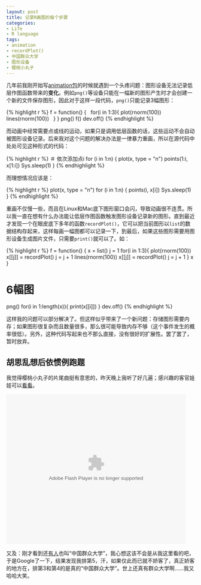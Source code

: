 ```yaml
---
layout: post
title: 记录R画图的每个步骤
categories:
- Life
- R language
tags:
- animation
- recordPlot()
- 中国群众大学
- 图形设备
- 樱桃小丸子
---
```


几年前我刚开始写[animation包](http://cran.r-project.org/web/packages/animation/index.html)的时候就遇到一个头疼问题：图形设备无法记录低层作图函数带来的**变化**。例如`png()`等设备只能在一幅新的图形产生时才会创建一个新的文件保存图形，因此对于这样一段代码，`png()`只能记录3幅图形：

{% highlight r %}
f = function() {
     for(i in 1:3){
        plot(rnorm(100))
        lines(rnorm(100))
     }
}
png()
f()
dev.off()
{% endhighlight %}

而动画中经常需要点或线的运动，如果只是调用低层函数的话，这些运动不会自动被图形设备记录。后来我对这个问题的解决办法是一律暴力重画，所以在源代码中处处可见这种形式的代码：

{% highlight r %}
＃ 依次添加点i
for (i in 1:n) {
    plot(x, type = "n")
    points(1:i, x[1:i])
    Sys.sleep(1)
}
{% endhighlight %}

而理想情况应该是：

{% highlight r %}
plot(x, type = "n")
for (i in 1:n) {
    points(i, x[i])
    Sys.sleep(1)
}
{% endhighlight %}

重画不仅慢一些，而且在Linux和Mac底下图形窗口会闪，导致动画很不连贯。所以我一直在想有什么办法能让低层作图函数触发图形设备记录新的图形。直到最近才发现一个在眼皮底下多年的函数`recordPlot()`，它可以把当前图形以`list`的数据结构存起来，这样每画一幅图都可以记录一下，到最后，如果这些图形需要用图形设备生成图片文件，只需要`print()`就可以了。如：

{% highlight r %}
f = function() {
    x = list()
    j = 1
    for(i in 1:3){
        plot(rnorm(100))
        x[[j]] = recordPlot()
        j = j + 1
        lines(rnorm(100))
        x[[j]] = recordPlot()
        j = j + 1
    }
    x
}
# 6幅图
png()
for(i in 1:length(x)){
    print(x[[i]])
}
dev.off()
{% endhighlight %}

这样我的问题可以部分解决了。但这样似乎带来了一个新问题：存储图形需要内存；如果图形很复杂而且数量很多，那么很可能导致内存不够（这个事件发生的概率很低）。另外，这种代码写起来也不那么直接，没有很好的扩展性。罢了罢了，暂时放弃。

## 胡思乱想后依惯例跑题

我觉得樱桃小丸子的片尾曲挺有意思的，昨天晚上我听了好几遍；感兴趣的客官娃娃可以[看看](http://www.tudou.com/programs/view/gZxvUeUTzMg/)。

<embed src="http://www.tudou.com/v/gZxvUeUTzMg/&bid=05&resourceId=0_05_05_99/v.swf" type="application/x-shockwave-flash" allowscriptaccess="always" allowfullscreen="true" wmode="opaque" width="480" height="400"></embed>

又及：刚才看到还[有人](http://www.xiaobean.com/427.html)也叫“中国群众大学”，我心想这该不会是从我这里看的吧，于是Google了一下，结果发现我排第5，汗，如果仅此而已就不娇客了，真正娇客的地方在，排第3和第4的是真的“中国群众大学”。世上还真有群众大学啊……我又哈哈大笑。

